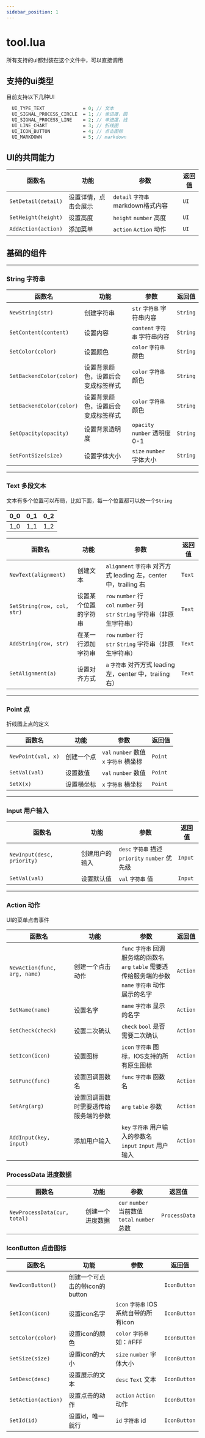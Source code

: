 ```yaml
---
sidebar_position: 1
---
```


# tool.lua
所有支持的ui都封装在这个文件中，可以直接调用

## 支持的ui类型
目前支持以下几种UI

```proto
  UI_TYPE_TEXT              = 0; // 文本
  UI_SIGNAL_PROCESS_CIRCLE  = 1; // 单进度，圆
  UI_SIGNAL_PROCESS_LINE    = 2; // 单进度，线
  UI_LINE_CHART             = 3; // 折线图
  UI_ICON_BUTTON            = 4; // 点击图标
  UI_MARKDOWN               = 5; // markdown
```


## UI的共同能力

|函数名|功能|参数|返回值|
|--|--|--|--|
|`SetDetail(detail)`|设置详情，点击会展示|`detail` `字符串` markdown格式内容|`UI`|
|`SetHeight(height)`|设置高度|`height` `number` 高度|`UI`|
|`AddAction(action)`|添加菜单|`action` `Action` 动作|`UI`|


## 基础的组件

-----------


### String 字符串

|函数名|功能|参数|返回值|
|--|--|--|--|
|`NewString(str)`|创建字符串|`str` `字符串` 字符串内容|`String`|
|`SetContent(content)`|设置内容|`content` `字符串` 字符串内容|`String`|
|`SetColor(color)`|设置颜色|`color` `字符串` 颜色|`String`|
|`SetBackendColor(color)`|设置背景颜色，设置后会变成标签样式|`color` `字符串` 颜色|`String`|
|`SetBackendColor(color)`|设置背景颜色，设置后会变成标签样式|`color` `字符串` 颜色|`String`|
|`SetOpacity(opacity)`|设置背景透明度|`opacity` `number` 透明度0-1|`String`|
|`SetFontSize(size)`|设置字体大小|`size` `number` 字体大小|`String`|


-------------

### Text 多段文本
文本有多个位置可以布局，比如下面，每一个位置都可以放一个`String`

|0_0|0_1|0_2|
|--|--|--|
|1_0|1_1|1_2|


|函数名|功能|参数|返回值|
|--|--|--|--|
|`NewText(alignment)`|创建文本|`alignment` `字符串` 对齐方式 leading 左，center 中，trailing 右|`Text`|
|`SetString(row, col, str)`|设置某个位置的字符串|`row` `number` 行 <br/> `col` `number` 列 <br/> `str` `String` 字符串（非原生字符串）|`Text`|
|`AddString(row, str)`|在某一行添加字符串|`row` `number` 行 <br/>`str` `String` 字符串（非原生字符串）|`Text`|
|`SetAlignment(a)`|设置对齐方式|`a` `字符串` 对齐方式 leading 左，center 中，trailing 右）|`Text`|

-----------

### Point 点
折线图上点的定义


|函数名|功能|参数|返回值|
|--|--|--|--|
|`NewPoint(val, x)`|创建一个点|`val` `number` 数值 <br/> `x` `字符串` 横坐标|`Point`|
|`SetVal(val)`|设置数值|`val` `number` 数值 |`Point`|
|`SetX(x)`|设置横坐标|`x` `字符串` 横坐标|`Point`|



-----------


### Input 用户输入

|函数名|功能|参数|返回值|
|--|--|--|--|
|`NewInput(desc, priority)`|创建用户的输入|`desc` `字符串` 描述 <br/> `priority` `number` 优先级|`Input`|
|`SetVal(val)`|设置默认值|`val` `字符串` 值|`Input`|


-----------


### Action 动作
UI的菜单点击事件

|函数名|功能|参数|返回值|
|--|--|--|--|
|`NewAction(func, arg, name)`|创建一个点击动作|`func` `字符串` 回调服务端的函数名 <br/> `arg` `table` 需要透传给服务端的参数 <br/> `name` `字符串` 动作展示的名字|`Action`|
|`SetName(name)`|设置名字|`name` `字符串` 显示的名字|`Action`|
|`SetCheck(check)`|设置二次确认|`check` `bool` 是否需要二次确认|`Action`|
|`SetIcon(icon)`|设置图标|`icon` `字符串` 图标，IOS支持的所有原生图标|`Action`|
|`SetFunc(func)`|设置回调函数名|`func` `字符串` 函数名|`Action`|
|`SetArg(arg)`|设置回调函数时需要透传给服务端的参数|`arg` `table` 参数|`Action`|
|`AddInput(key, input)`|添加用户输入|`key` `字符串` 用户输入的参数名  <br/> `input` `Input` 用户输入|`Action`|




### ProcessData 进度数据


|函数名|功能|参数|返回值|
|--|--|--|--|
|`NewProcessData(cur, total)`|创建一个进度数据|`cur` `number` 当前数值 <br/>`total` `number` 总数|`ProcessData`|



### IconButton 点击图标


|函数名|功能|参数|返回值|
|--|--|--|--|
|`NewIconButton()`|创建一个可点击的带icon的button||`IconButton`|
|`SetIcon(icon)`|设置icon名字|`icon` `字符串` IOS系统自带的所有icon|`IconButton`|
|`SetColor(color)`|设置icon的颜色|`color` `字符串` 如：#FFF|`IconButton`|
|`SetSize(size)`|设置icon的大小|`size` `number` 字体大小|`IconButton`|
|`SetDesc(desc)`|设置展示的文本|`desc` `Text` 文本|`IconButton`|
|`SetAction(action)`|设置点击的动作|`action` `Action` 动作|`IconButton`|
|`SetId(id)`|设置id，唯一就行|`id` `字符串` id|`IconButton`|




